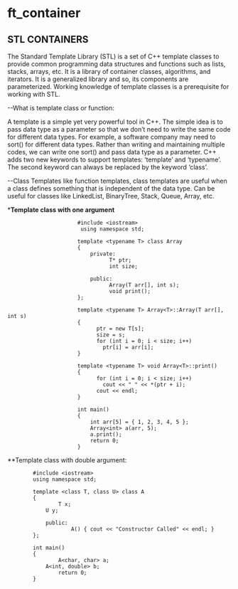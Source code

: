 # ft_container

STL CONTAINERS
---------------

The Standard Template Library (STL) is a set of C++ template classes to provide common programming data structures and functions such as lists, stacks, arrays, etc. It is a library of container classes, algorithms, and iterators. It is a generalized library and so, its components are parameterized. Working knowledge of template classes is a prerequisite for working with STL. 

--What is template class or function:

A template is a simple yet very powerful tool in C++. The simple idea is to pass data type as a parameter so that we don’t need to write the same code for different data types. For example, a software company may need to sort() for different data types. Rather than writing and maintaining multiple codes, we can write one sort() and pass data type as a parameter. 
C++ adds two new keywords to support templates: ‘template’ and ‘typename’. The second keyword can always be replaced by the keyword ‘class’.

--Class Templates like function templates, class templates are useful when a class defines something that is independent of the data type. Can be useful for classes like LinkedList, BinaryTree, Stack, Queue, Array, etc. 




***Template class with one argument**

                          #include <iostream>
                           using namespace std;

                          template <typename T> class Array 
                          {
                              private:
	                                T* ptr;
	                                int size;

                              public:
	                                Array(T arr[], int s);
	                                void print();
                          };

                          template <typename T> Array<T>::Array(T arr[], int s)
                          {
	                            ptr = new T[s];
	                            size = s;
	                            for (int i = 0; i < size; i++)
		                          ptr[i] = arr[i];
                          }

                          template <typename T> void Array<T>::print()
                          {
	                            for (int i = 0; i < size; i++)
		                          cout << " " << *(ptr + i);
	                            cout << endl;
                          }

                          int main()
                          {
	                          int arr[5] = { 1, 2, 3, 4, 5 };
	                          Array<int> a(arr, 5);
	                          a.print();
	                          return 0;
                          }
			  
**Template class with double argument:
	
			
			#include <iostream>
			using namespace std;
  
			template <class T, class U> class A 
			{
    				T x;
   				U y;
  
				public:
    					A() { cout << "Constructor Called" << endl; }
			};
  
			int main()
			{
    				A<char, char> a;
   				A<int, double> b;
    				return 0;
			}
